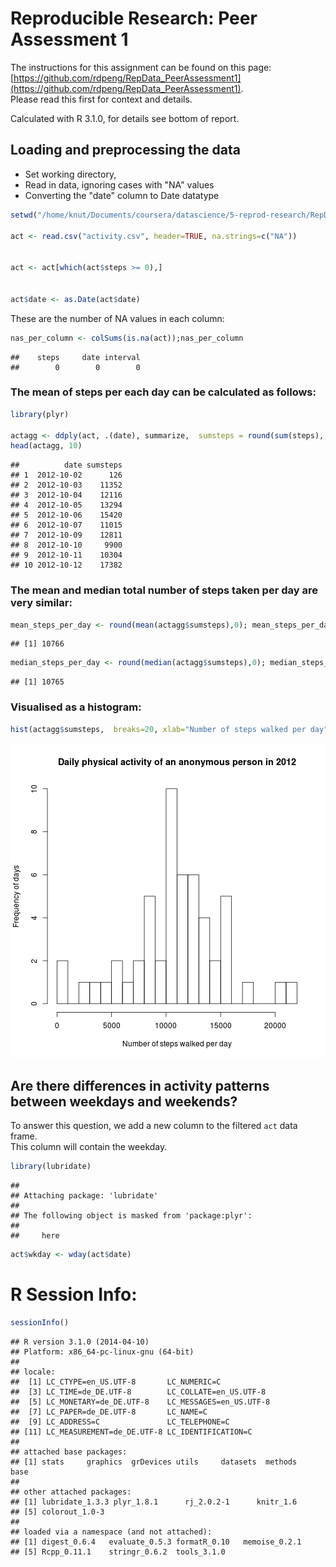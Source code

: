 # Reproducible Research: Peer Assessment 1

The instructions for this  assignment can be found on this page:
[https://github.com/rdpeng/RepData_PeerAssessment1](https://github.com/rdpeng/RepData_PeerAssessment1).  
Please read this first for context and details.

Calculated with R 3.1.0, for details see bottom of report.


## Loading and preprocessing the data

- Set working directory, 
- Read in data, ignoring cases with "NA" values
- Converting the "date" column to Date datatype


```r
setwd("/home/knut/Documents/coursera/datascience/5-reprod-research/RepData_PeerAssessment1")

act <- read.csv("activity.csv", header=TRUE, na.strings=c("NA"))


act <- act[which(act$steps >= 0),]


act$date <- as.Date(act$date)
```

 These are the number of NA values in each column:

```r
nas_per_column <- colSums(is.na(act));nas_per_column
```

```
##    steps     date interval 
##        0        0        0
```



### The mean of steps per each day can be calculated as follows:

```r
library(plyr)

actagg <- ddply(act, .(date), summarize,  sumsteps = round(sum(steps), 0))
head(actagg, 10)
```

```
##          date sumsteps
## 1  2012-10-02      126
## 2  2012-10-03    11352
## 3  2012-10-04    12116
## 4  2012-10-05    13294
## 5  2012-10-06    15420
## 6  2012-10-07    11015
## 7  2012-10-09    12811
## 8  2012-10-10     9900
## 9  2012-10-11    10304
## 10 2012-10-12    17382
```
### The mean and median total number of steps taken per day are very similar:

```r
mean_steps_per_day <- round(mean(actagg$sumsteps),0); mean_steps_per_day
```

```
## [1] 10766
```

```r
median_steps_per_day <- round(median(actagg$sumsteps),0); median_steps_per_day
```

```
## [1] 10765
```
### Visualised as a histogram:

```r
hist(actagg$sumsteps,  breaks=20, xlab="Number of steps walked per day", ylab="Frequency of days", main="Daily physical activity of an anonymous person in 2012")
```

![plot of chunk hist](figure/hist.png) 




## Are there differences in activity patterns between weekdays and weekends?

To answer  this question, we add a new column to the filtered `act` data frame.  
This column will contain the weekday.


```r
library(lubridate)
```

```
## 
## Attaching package: 'lubridate'
## 
## The following object is masked from 'package:plyr':
## 
##     here
```

```r
act$wkday <- wday(act$date)
```


# R Session Info:


```r
sessionInfo()
```

```
## R version 3.1.0 (2014-04-10)
## Platform: x86_64-pc-linux-gnu (64-bit)
## 
## locale:
##  [1] LC_CTYPE=en_US.UTF-8       LC_NUMERIC=C              
##  [3] LC_TIME=de_DE.UTF-8        LC_COLLATE=en_US.UTF-8    
##  [5] LC_MONETARY=de_DE.UTF-8    LC_MESSAGES=en_US.UTF-8   
##  [7] LC_PAPER=de_DE.UTF-8       LC_NAME=C                 
##  [9] LC_ADDRESS=C               LC_TELEPHONE=C            
## [11] LC_MEASUREMENT=de_DE.UTF-8 LC_IDENTIFICATION=C       
## 
## attached base packages:
## [1] stats     graphics  grDevices utils     datasets  methods   base     
## 
## other attached packages:
## [1] lubridate_1.3.3 plyr_1.8.1      rj_2.0.2-1      knitr_1.6      
## [5] colorout_1.0-3 
## 
## loaded via a namespace (and not attached):
## [1] digest_0.6.4   evaluate_0.5.3 formatR_0.10   memoise_0.2.1 
## [5] Rcpp_0.11.1    stringr_0.6.2  tools_3.1.0
```
